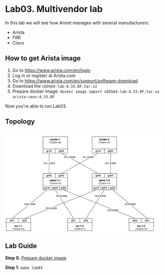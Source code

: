 # Lab03. Multivendor lab

In this lab we will see how Annet manages with several manufacturers:
- Arista
- FRR
- Cisco

## How to get Arista image

1. Go to https://www.arista.com/en/login
2. Log in or register at Arista.com
3. Go to https://www.arista.com/en/support/software-download
4. Download the `cEOS64-lab-4.33.0F.tar.xz`
5. Prepare docker image: `docker image import cEOS64-lab-4.33.0F.tar.xz arista-ceos:4.33.0F`

Now you're able to run Lab03.

## Topology

![Lab Topology](./images/topology.jpg)

## Lab Guide

**Step 0.** [Prepare docker image](#how-to-get-arista-image)

**Step 1.** `make lab03`


